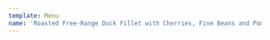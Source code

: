 ```yaml
---
template: Menu
name: 'Roasted Free-Range Duck Fillet with Cherries, Fine Beans and Pommes Croquette'
---
```

